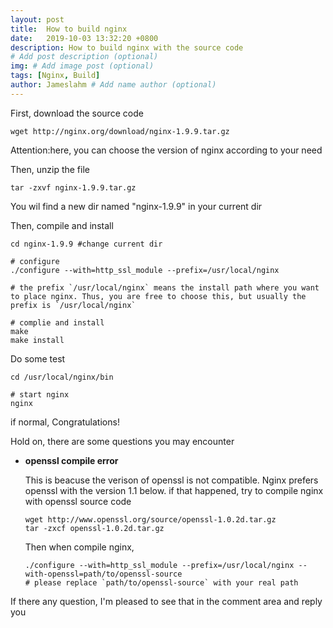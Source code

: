 ```yaml
---
layout: post
title:  How to build nginx
date:   2019-10-03 13:32:20 +0800
description: How to build nginx with the source code
# Add post description (optional)
img: # Add image post (optional)
tags: [Nginx, Build]
author: Jameslahm # Add name author (optional)
---
```

First, download the source code
```
wget http://nginx.org/download/nginx-1.9.9.tar.gz
```
Attention:here, you can choose the version of nginx according to your need

Then, unzip the file
```
tar -zxvf nginx-1.9.9.tar.gz
```

You wil find a new dir named "nginx-1.9.9" in your current dir

Then, compile and install
```
cd nginx-1.9.9 #change current dir

# configure
./configure --with=http_ssl_module --prefix=/usr/local/nginx

# the prefix `/usr/local/nginx` means the install path where you want to place nginx. Thus, you are free to choose this, but usually the prefix is `/usr/local/nginx`

# complie and install
make 
make install
```

Do some test
```
cd /usr/local/nginx/bin

# start nginx
nginx
```
if normal, Congratulations!

Hold on, there are some questions you may encounter

- **openssl compile error**
  
  This is beacuse the verison of openssl is not compatible. Nginx prefers openssl with the version 1.1 below. if that happened, try to compile nginx with openssl source code
  ```
  wget http://www.openssl.org/source/openssl-1.0.2d.tar.gz
  tar -zxcf openssl-1.0.2d.tar.gz
  ```
  Then when compile nginx,
  ```
  ./configure --with=http_ssl_module --prefix=/usr/local/nginx --with-openssl=path/to/openssl-source
  # please replace `path/to/openssl-source` with your real path
  ```

If there any question, I'm pleased to see that in the comment area and reply you

